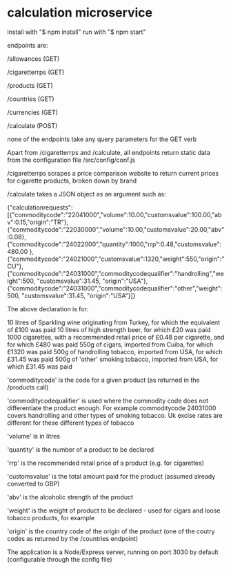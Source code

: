 # calculation microservice

install with "$ npm install"
run with "$ npm start"

endpoints are:

/allowances (GET)

/cigaretterrps (GET)

/products (GET)

/countries (GET)

/currencies (GET)

/calculate (POST)

none of the endpoints take any query parameters for the GET verb

Apart from /cigaretterrps and /calculate, all endpoints return static data from the configuration file /src/config/conf.js

/cigaretterrps scrapes a price comparison website to return current prices for cigarette products, broken down by brand

/calculate takes a JSON object as an argument such as:

{"calculationrequests":
[{"commoditycode":"22041000","volume":10.00,"customsvalue":100.00,"abv":0.15,"origin":"TR"},
{"commoditycode":"22030000","volume":10.00,"customsvalue":20.00,"abv":0.08},
{"commoditycode":"24022000","quantity":1000,"rrp":0.48,"customsvalue":480.00 },
{"commoditycode":"24021000","customsvalue":1320,"weight":550,"origin":"CU"},
{"commoditycode":"24031000","commoditycodequalifier":"handrolling","weight":500, "customsvalue":31.45, "origin":"USA"},
{"commoditycode":"24031000","commoditycodequalifier":"other","weight":500, "customsvalue":31.45, "origin":"USA"}]}

The above declaration is for:

10 litres of Sparkling wine originating from Turkey, for which the equivalent of £100 was paid
10 litres of high strength beer, for which £20 was paid
1000 cigarettes, with a recommended retail price of £0.48 per cigarette, and for which £480 was paid
550g of cigars, imported from Cuiba, for which £1320 was paid
500g of handrolling tobacco, imported from USA, for which £31.45 was paid
500g of 'other' smoking tobacco, imported from USA, for which £31.45 was paid




'commoditycode' is the code for a given product (as returned in the /products call)

'commoditycodequalifier' is used where the commodity code does not differentiate the product enough. For example commoditycode 24031000 covers handrolling and other types of smoking tobacco. Uk excise rates are different for these different types of tobacco

'volume' is in litres

'quantity' is the number of a product to be declared

'rrp' is the recommended retail price of a product (e.g. for cigarettes)

'customsvalue' is the total amount paid for the product (assumed already converted to GBP)

 'abv' is the alcoholic strength of the product

 'weight' is the weight of product to be declared - used for cigars and loose tobacco products, for example

 'origin' is the country code of the origin of the product (one of the coutry codes as returned by the /countries endpoint)


The application is a Node/Express server, running on port 3030 by default (configurable through the config file)
